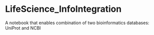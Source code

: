 # LifeScience_InfoIntegration
A notebook that enables combination of two bioinformatics databases: UniProt and NCBI
